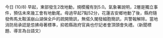 今日 (10/8) 早起，東部發生2改地動，規模攏有到5.0。氣象署說明，2層是獨立事件，預估未來幾工會有地動尾。毋過早起7點52分，花蓮吉安鄉地動了後，縣府隨發佈馬太鞍溪崩山湖保全戶的疏開簡訊，無偌久閣發細胞簡訊，共警報解除。當地消防局承認是怹拂毋著標準，抑若縣政府官員也佇記者會頂頭會失禮。（新聞標題、導言為台語文）